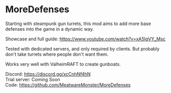 ﻿# MoreDefenses

Starting with steampunk gun turrets, this mod aims to add more base defenses into the game in a dynamic way.

Showcase and full guide: https://www.youtube.com/watch?v=xA5IqVY_Msc

Tested with dedicated servers, and only required by clients. But probably don't take turrets where people don't want them.

Works very well with ValheimRAFT to create gunboats.

Discord: https://discord.gg/xcCnhNf4hN \
Trial server: Coming Soon \
Code: https://github.com/MeatwareMonster/MoreDefenses
